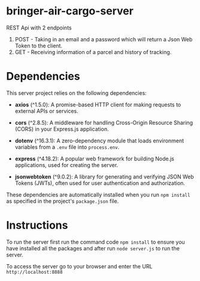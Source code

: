 # bringer-air-cargo-server
REST Api with 2 endpoints
1) POST - Taking in an email and a password which will return a Json Web Token to the client.
2) GET - Receiving information of a parcel and history of tracking.

# Dependencies

This server project relies on the following dependencies:

- **axios** (^1.5.0): A promise-based HTTP client for making requests to external APIs or services.

- **cors** (^2.8.5): A middleware for handling Cross-Origin Resource Sharing (CORS) in your Express.js application.

- **dotenv** (^16.3.1): A zero-dependency module that loads environment variables from a `.env` file into `process.env`.

- **express** (^4.18.2): A popular web framework for building Node.js applications, used for creating the server.

- **jsonwebtoken** (^9.0.2): A library for generating and verifying JSON Web Tokens (JWTs), often used for user authentication and authorization.

These dependencies are automatically installed when you run `npm install` as specified in the project's `package.json` file.


# Instructions

To run the server first run the command code `npm install` to ensure you have installed all the packages and after run `node server.js` to run the server. 

To access the server go to your browser and enter the URL `http://localhost:8888`